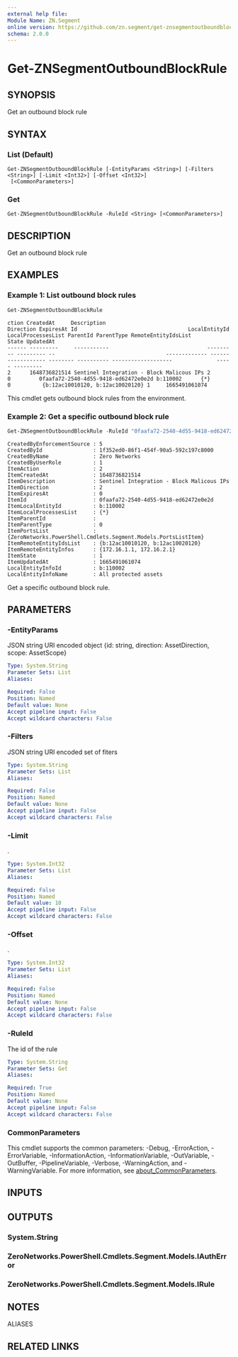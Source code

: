 ```yaml
---
external help file:
Module Name: ZN.Segment
online version: https://github.com/zn.segment/get-znsegmentoutboundblockrule
schema: 2.0.0
---
```


# Get-ZNSegmentOutboundBlockRule

## SYNOPSIS
Get an outbound block rule

## SYNTAX

### List (Default)
```
Get-ZNSegmentOutboundBlockRule [-EntityParams <String>] [-Filters <String>] [-Limit <Int32>] [-Offset <Int32>]
 [<CommonParameters>]
```

### Get
```
Get-ZNSegmentOutboundBlockRule -RuleId <String> [<CommonParameters>]
```

## DESCRIPTION
Get an outbound block rule

## EXAMPLES

### Example 1: List outbound block rules
```powershell
Get-ZNSegmentOutboundBlockRule
```

```output
ction CreatedAt     Description                               Direction ExpiresAt Id                                   LocalEntityId LocalProcessesList ParentId ParentType RemoteEntityIdsList              State UpdatedAt
------ ---------     -----------                               --------- --------- --                                   ------------- ------------------ -------- ---------- -------------------              ----- ---------
2      1648736821514 Sentinel Integration - Block Malicous IPs 2         0         0faafa72-2540-4d55-9418-ed62472e0e2d b:110002      {*}                         0          {b:12ac10010120, b:12ac10020120} 1     1665491061074     
```

This cmdlet gets outbound block rules from the environment.

### Example 2: Get a specific outbound block rule
```powershell
Get-ZNSegmentOutboundBlockRule -RuleId "0faafa72-2540-4d55-9418-ed62472e0e2d"
```

```output
CreatedByEnforcementSource : 5
CreatedById                : 1f352ed0-86f1-454f-90a5-592c197c8000
CreatedByName              : Zero Networks
CreatedByUserRole          : 1
ItemAction                 : 2
ItemCreatedAt              : 1648736821514
ItemDescription            : Sentinel Integration - Block Malicous IPs
ItemDirection              : 2
ItemExpiresAt              : 0
ItemId                     : 0faafa72-2540-4d55-9418-ed62472e0e2d
ItemLocalEntityId          : b:110002
ItemLocalProcessesList     : {*}
ItemParentId               : 
ItemParentType             : 0
ItemPortsList              : {ZeroNetworks.PowerShell.Cmdlets.Segment.Models.PortsListItem}
ItemRemoteEntityIdsList    : {b:12ac10010120, b:12ac10020120}
ItemRemoteEntityInfos      : {172.16.1.1, 172.16.2.1}
ItemState                  : 1
ItemUpdatedAt              : 1665491061074
LocalEntityInfoId          : b:110002
LocalEntityInfoName        : All protected assets
```

Get a specific outbound block rule.

## PARAMETERS

### -EntityParams
JSON string URI encoded object {id: string, direction: AssetDirection, scope: AssetScope}

```yaml
Type: System.String
Parameter Sets: List
Aliases:

Required: False
Position: Named
Default value: None
Accept pipeline input: False
Accept wildcard characters: False
```

### -Filters
JSON string URI encoded set of fiters

```yaml
Type: System.String
Parameter Sets: List
Aliases:

Required: False
Position: Named
Default value: None
Accept pipeline input: False
Accept wildcard characters: False
```

### -Limit
.

```yaml
Type: System.Int32
Parameter Sets: List
Aliases:

Required: False
Position: Named
Default value: 10
Accept pipeline input: False
Accept wildcard characters: False
```

### -Offset
.

```yaml
Type: System.Int32
Parameter Sets: List
Aliases:

Required: False
Position: Named
Default value: None
Accept pipeline input: False
Accept wildcard characters: False
```

### -RuleId
The id of the rule

```yaml
Type: System.String
Parameter Sets: Get
Aliases:

Required: True
Position: Named
Default value: None
Accept pipeline input: False
Accept wildcard characters: False
```

### CommonParameters
This cmdlet supports the common parameters: -Debug, -ErrorAction, -ErrorVariable, -InformationAction, -InformationVariable, -OutVariable, -OutBuffer, -PipelineVariable, -Verbose, -WarningAction, and -WarningVariable. For more information, see [about_CommonParameters](http://go.microsoft.com/fwlink/?LinkID=113216).

## INPUTS

## OUTPUTS

### System.String

### ZeroNetworks.PowerShell.Cmdlets.Segment.Models.IAuthError

### ZeroNetworks.PowerShell.Cmdlets.Segment.Models.IRule

## NOTES

ALIASES

## RELATED LINKS

